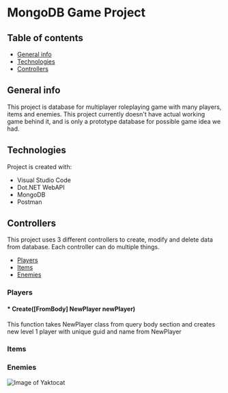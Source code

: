 # MongoDB Game Project

## Table of contents
* [General info](#general-info)
* [Technologies](#technologies)
* [Controllers](#controllers)

## General info
This project is database for multiplayer roleplaying game with many players, items and enemies. This project currently doesn't have actual working game behind it, and is only a prototype database for possible game idea we had.
	
## Technologies
Project is created with:
* Visual Studio Code
* Dot.NET WebAPI
* MongoDB
* Postman

## Controllers
This project uses 3 different controllers to create, modify and delete data from database. Each controller can do multiple things.
* [Players](#players)
* [Items](#items)
* [Enemies](#enemies)

### Players
#### * Create([FromBody] NewPlayer newPlayer)
This function takes NewPlayer class from query body section and creates new level 1 player with unique guid and name from NewPlayer
### Items


### Enemies


![Image of Yaktocat](https://octodex.github.com/images/yaktocat.png)
